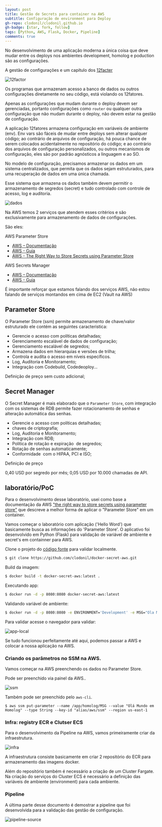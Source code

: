 ```yaml
---
layout: post
title: Gestão de Secrets para container na AWS
subtitle: Configuração de environment para Deploy
gh-repo: clodonil/clodonil.github.io
gh-badge: [star, fork, follow]
tags: [Python, AWS, Flask, Docker, Pipeline]
comments: true
---
```


No desenvolvimento de uma aplicação moderna a única coisa que deve mudar entre os deploys nos ambientes development, homolog e poduction são as configurações.

A gestão de configurações e um capítulo dos [12facter](https://12factor.net/pt_br/config)

![12factor](https://github.com/clodonil/docker-secret-aws/blob/master/img/img1.png)

Os programas que armazenam acesso a banco de dados ou outros configurações diretamente no seu código, está violando os 12fatores.

Apenas as configurações que mudam durante o deploy devem ser gerenciadas, portanto configurações como `router` ou qualquer outra configuração que não mudam durante o deploy, não devem estar na gestão de configuração.

A aplicação 12fatores armazena configuração em variáveis de ambiente (env). Env vars são fáceis de mudar entre deploys sem alterar qualquer código; ao contrário de arquivos de configuração, há pouca chance de serem colocados acidentalmente no repositório do código; e ao contrário dos arquivos de configuração personalizados, ou outros mecanismos de configuração, eles são por padrão agnósticos a linguagem e ao SO.

No modelo de configuração, precisamos armazenar os dados em um sistema centralizados, que permita que os dados sejam estruturados, para uma recuperação de dados em uma única chamada.
 
Esse sistema que armazena os dados também devem permitir o armazenamento de segredos (secret) e tudo controlado com controle de acesso, log e auditoria.

![dados](https://github.com/clodonil/docker-secret-aws/blob/master/img/img2.png)

Na AWS temos 2 serviços que atendem esses critérios e são exclusivamente para armazenamento de dados de configurações. 

São eles:

AWS Parameter Store
 * [AWS – Documentação]()
 * [AWS - Guia]()
 * [AWS - The Right Way to Store Secrets using Parameter Store]()

AWS Secrets Manager
 * [AWS – Documentação]()
 * [AWS - Guia]()

É importante reforçar que estamos falando dos serviços AWS, não estou falando de serviços montandos em cima de EC2 (Vault na AWS)

## Parameter Store

O Parameter Store (ssm) permite armazenamento de chave/valor estruturado ele contém as seguintes caracteristica:

- Gerencie o acesso com políticas detalhadas;
- Gerenciamento escalável de dados de configuração;
- Gerenciamento escalável de segredos;
- Armazena dados em hierarquias e versões de trilha;
- Controla e audita o acesso em níveis específicos.
- Log, Auditoria e Monitoramento;
- Integração com Codebuild, Codedeoploy...

Definição de preço
sem custo adicional;

## Secret Manager

O Secret Manager é mais elaborado que o `Parameter Store`, com integração com os sistemas de RDB permite fazer rotacionamento de senhas e alteração automática das senhas.

- Gerencie o acesso com políticas detalhadas;
- chaves de criptografia;
- Log, Auditoria e Monitoramento;
- Integração com RDB;
- Politica de rotação e expiração  de segredos;
- Rotação de senhas automaticamente;
- Conformidade  com o HIPAA, PCI e ISO;

Definição de preço

0,40 USD por segredo por mês;
0,05 USD por 10.000 chamadas de API.


## laboratório/PoC 

Para o desenvolvimento desse laboratório, usei como base a documentação da AWS ["the right way to store secrets using parameter store"](https://aws.amazon.com/pt/blogs/mt/the-right-way-to-store-secrets-using-parameter-store/) que descreve a melhor forma de aplicar o "Parameter Store" em um container.

Vamos começar o laboratório com aplicação ('Hello Word') que basicamente busca as informações do 'Parameter Store'. O aplicativo foi desenvolvido em Python (Flask) para validação de variável de ambiente e secret's em containner para AWS.

Clone o projeto do [código fonte](https://github.com/clodonil/docker-secret-aws.git) para validar localmente.

```bash
$ git clone https://github.com/clodonil/docker-secret-aws.git
```

Build da imagem:

```bash
$ docker build -t docker-secret-aws:latest .
```

Executando app:

```bash
$ docker run -d -p 8080:8080 docker-secret-aws:latest
```

Validando variável de ambiente:

```bash
$ docker run -d -p 8080:8080 -e ENVIRONMENT='Development' -e MSG="Ola Mundo!!!" docker-secret-aws:latest
```
Para validar acesse o navegador para validar:

![app-local](https://github.com/clodonil/docker-secret-aws/blob/master/img/img3.png)

Se tudo funcionou perfeitamente até aqui, podemos passar a AWS e colocar a nossa aplicação na AWS.

### Criando os parâmetros no SSM na AWS.

Vamos começar na AWS preenchendo os dados no Parameter Store.

Pode ser preenchido via painel da AWS..

![ssm](https://github.com/clodonil/docker-secret-aws/blob/master/img/img7.png)

Também pode ser preenchido pelo `aws-cli`.

```
$ aws ssm put-parameter --name /app/homolog/MSG --value "Olá Mundo em Homolog" --type String --key-id "alias/aws/ssm" --region us-east-1
```

### Infra: registry ECR e Clutser ECS

Para o desenvolvimento da Pipeline na AWS, vamos primeiramente criar da infraestrutura.

![infra](https://github.com/clodonil/docker-secret-aws/blob/master/img/img5.png)

A infraestrutura consiste basicamente em criar 2 repositório do ECR para armazenamento das imagens docker.

Além do repositório também é necessário a criação de um Cluster Fargate. Na criação do serviços do Cluster ECS é necessário a definição das variáveis de ambiente (environment) para cada ambiente.

### Pipeline

A última parte desse documento é demostrar a pipeline que foi desenvolvida para a validação das gestão de configuração.

![pipeline-source](https://github.com/clodonil/docker-secret-aws/blob/master/img/img9.png)